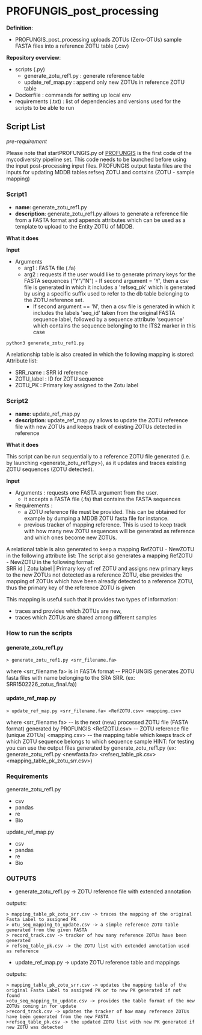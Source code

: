 # PROFUNGIS_post_processing 

**Definition**: 
- PROFUNGIS_post_processing uploads ZOTUs (Zero-OTUs) sample FASTA files into a reference ZOTU table (.csv)

**Repository overview**:
- scripts (.py)
  - generate_zotu_ref1.py : generate reference table
  - update_ref_map.py : append only new ZOTUs in reference ZOTU table
- Dockerfile : commands for setting up local env
- requirements (.txt) : list of dependencies and versions used for the scripts to be able to run

## Script List

*pre-requirement*

Please note that startPROFUNGIS.py of [PROFUNGIS](https://github.com/naturalis/mycodiversity/tree/master/PROFUNGIS) is the first code of the mycodiversity pipeline set. This code needs to be launched before using the input post-processing input files.
PROFUNGIS output fasta files are the inputs for updating MDDB tables refseq ZOTU and contains (ZOTU - sample mapping)


### **Script1**

- **name**: generate_zotu_ref1.py
- **description**: generate_zotu_ref1.py allows to generate a reference file from a FASTA format and appends attributes which can be used as a template to upload to the Entity ZOTU of MDDB.

**What it does**

**Input**
- Arguments
  - arg1 : FASTA file (.fa)
  - arg2 : requests if the user would like to generate primary keys for the FASTA sequences ("Y"/"N")
    	- If second argument = 'Y', then a csv file is generated in which it includes a 'refseq_pk' 
which is generated by using a specific suffix used to refer to the db table belonging to 
the ZOTU reference set.
	- If second argument == 'N', then a csv file is generated in which it includes the labels 'seq_id' taken
from the original FASTA sequence label, followed by a sequence attribute 'sequence' which contains 
the sequence belonging to the ITS2 marker in this case

```shell
python3 generate_zotu_ref1.py 
```

A relationship table is also created in which the following mapping is stored: 
Attribute list:
- SRR_name : SRR id reference
- ZOTU_label : ID for ZOTU sequence
- ZOTU_PK : Primary key assigned to the Zotu label

### **Script2**

- **name**: update_ref_map.py
- **description**: update_ref_map.py allows to update the ZOTU reference file with new ZOTUs and keeps track of existing ZOTUs detected in reference

**What it does**

This script can be run sequentially to a reference ZOTU file generated (i.e. by launching <generate_zotu_ref1.py>), 
as it updates and traces existing ZOTU sequences (ZOTU detected).

**Input**
- Arguments : requests one FASTA argument from the user.
  - it accepts a FASTA file (.fa) that contains the FASTA sequences
- Requirements :
  - a ZOTU reference file must be provided. This can be obtained for example by dumping a MDDB ZOTU fasta file for instance.
  - previous tracker of mapping reference. This is used to keep track with how many new ZOTU sequences will be generated as reference and which ones become new ZOTUs.

A relational table is also generated to keep a mapping RefZOTU - NewZOTU in the following attribute list:
The script also generates a mapping RefZOTU - NewZOTU in the following format:  
SRR id | Zotu label | Primary key of ref ZOTU
and assigns new primary keys to the new ZOTUs not detected as a reference ZOTU, else provides the mapping of ZOTUs which have been already detected
to a reference ZOTU, thus the primary key of the reference ZOTU is given 

This mapping is useful such that it provides two types of information:
- traces and provides which ZOTUs are new, 
- traces which ZOTUs are shared among different samples

### How to run the scripts

#### generate_zotu_ref1.py

	> generate_zotu_ref1.py <srr_filename.fa> 

where <srr_filename.fa> is in FASTA format -- PROFUNGIS generates ZOTU fasta files with name belonging to the SRA SRR. 
  	(ex: SRR1502226_zotus_final.fa))


#### update_ref_map.py
	> update_ref_map.py <srr_filename.fa> <RefZOTU.csv> <mapping.csv>
	
where	<srr_filename.fa> -- is the next (new) processed ZOTU file (FASTA format) generated by PROFUNGIS
		<RefZOTU.csv> -- ZOTU reference file (unique ZOTUs)
		<mapping.csv> -- the mapping table which keeps track of which ZOTU sequence belongs to which sequence sample 
		HINT: for testing you can use the output files generated by generate_zotu_ref1.py
		(ex: generate_zotu_ref1.py <newfasta.fa> <refseq_table_pk.csv> <mapping_table_pk_zotu_srr.csv>)

 
### Requirements

generate_zotu_ref1.py
- csv
- pandas
- re
- Bio


update_ref_map.py
- csv
- pandas
- re
- Bio 


### OUTPUTS

- generate_zotu_ref1.py -> ZOTU reference file with extended annotation

outputs:

	> mapping_table_pk_zotu_srr.csv -> traces the mapping of the original Fasta Label to assigned PK
	> otu_seq_mapping_to_update.csv -> a simple reference ZOTU table generated from the given FASTA
	> record_track.csv -> tracker of how many reference ZOTUs have been generated
	> refseq_table_pk.csv -> the ZOTU list with extended annotation used as reference


- update_ref_map.py -> update ZOTU reference table and mappings
	
outputs:
	
 	> mapping_table_pk_zotu_srr.csv -> updates the mapping table of the original Fasta Label to assigned PK or to new PK generated if not found
	>otu_seq_mapping_to_update.csv -> provides the table format of the new ZOTUs coming in for update
	>record_track.csv -> updates the tracker of how many reference ZOTUs have been generated from the new FASTA
	>refseq_table_pk.csv -> the updated ZOTU list with new PK generated if new ZOTU was detected





